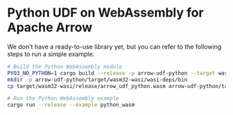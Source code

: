 # Python UDF on WebAssembly for Apache Arrow

We don't have a ready-to-use library yet, but you can refer to the following steps to run a simple example.

```sh
# Build the Python WebAssembly module
PYO3_NO_PYTHON=1 cargo build --release -p arrow-udf-python --target wasm32-wasi
mkdir -p arrow-udf-python/target/wasm32-wasi/wasi-deps/bin
cp target/wasm32-wasi/release/arrow_udf_python.wasm arrow-udf-python/target/wasm32-wasi/wasi-deps/bin/python.wasm

# Run the Python WebAssembly example
cargo run --release --example python_wasm
```
